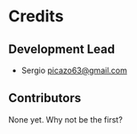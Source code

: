 # Credits


## Development Lead

* Sergio <picazo63@gmail.com>

## Contributors

None yet. Why not be the first?
